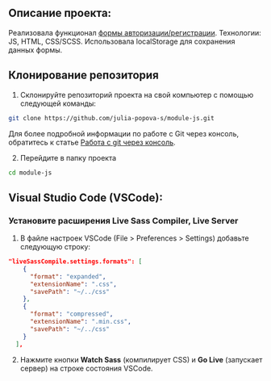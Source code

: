 ## Описание проекта:

Реализовала функционал [формы авторизации/регистрации](https://julia-popova-s.github.io/module-js/).
Технологии: JS, HTML, CSS/SCSS.
Использовала localStorage для сохранения данных формы.

## Клонирование репозитория

1. Склонируйте репозиторий проекта на свой компьютер с помощью следующей команды:

```bash
git clone https://github.com/julia-popova-s/module-js.git
```

Для более подробной информации по работе с Git через консоль, обратитесь к статье [Работа с git через консоль](https://htmlacademy.ru/blog/git/git-console).

2. Перейдите в папку проекта

```bash
cd module-js
```

## Visual Studio Code (VSCode):

### Установите расширения Live Sass Compiler, Live Server

1. В файле настроек VSCode (File > Preferences > Settings) добавьте следующую строку:

```json
"liveSassCompile.settings.formats": [
    {
      "format": "expanded",
      "extensionName": ".css",
      "savePath": "~/../css"
    },
    {
      "format": "compressed",
      "extensionName": ".min.css",
      "savePath": "~/../css"
    }
  ],
```

2. Нажмите кнопки **Watch Sass** (компилирует CSS) и **Go Live** (запускает сервер) на строке состояния VSCode.